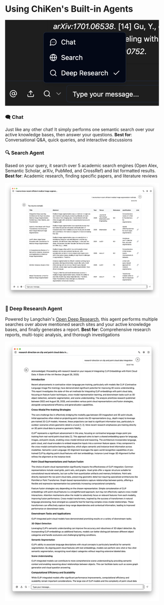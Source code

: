 # Using ChiKen's Built-in Agents

![ChiKen Agents](../assets/config/agents.png)

### 🗨️ Chat
Just like any other chat! It simply performs one semantic search over your active knowledge bases, then answer your questions. 
**Best for**: Conversational Q&A, quick queries, and interactive discussions


### 🔍 Search Agent  
Based on your query, it search over 5 academic search engines (Open Alex, Semantic Scholar, arXiv, PubMed, and CrossRef) and list formatted results.
**Best for**: Academic research, finding specific papers, and literature reviews

![Search Agent](../assets/agents/search.png)

### 🔬 Deep Research Agent
Powered by Langchain's [Open Deep Research](https://github.com/langchain-ai/open_deep_research), this agent performs multiple searches over above mentioned search sites and your active knowledge bases, and finally generates a report.
**Best for**: Comprehensive research reports, multi-topic analysis, and thorough investigations

![Deep Research Agent](../assets/agents/research.png)